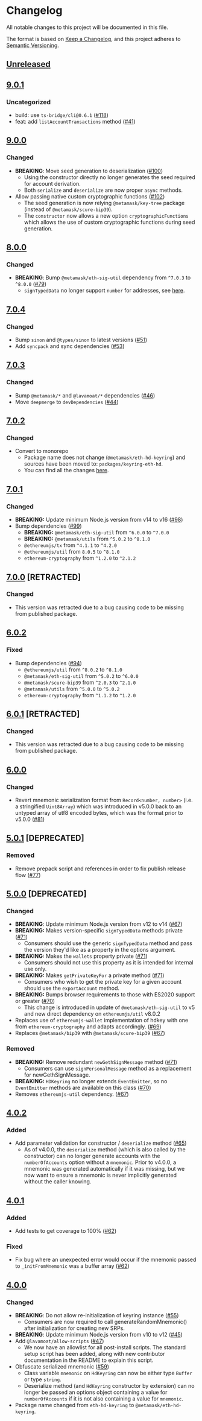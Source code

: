 # Changelog

All notable changes to this project will be documented in this file.

The format is based on [Keep a Changelog](https://keepachangelog.com/en/1.0.0/),
and this project adheres to [Semantic Versioning](https://semver.org/spec/v2.0.0.html).

## [Unreleased]

## [9.0.1]

### Uncategorized

- build: use `ts-bridge/cli@0.6.1` ([#118](https://github.com/MetaMask/accounts/pull/118))
- feat: add `listAccountTransactions` method ([#41](https://github.com/MetaMask/accounts/pull/41))

## [9.0.0]

### Changed

- **BREAKING**: Move seed generation to deserialization ([#100](https://github.com/MetaMask/accounts/pull/100))
  - Using the constructor directly no longer generates the seed required for account derivation.
  - Both `serialize` and `deserialize` are now proper `async` methods.
- Allow passing native custom cryptographic functions ([#102](https://github.com/MetaMask/accounts/pull/102))
  - The seed generation is now relying `@metamask/key-tree` package (instead of `@metamask/scure-bip39`).
  - The `constructor` now allows a new option `cryptographicFunctions` which allows the use of custom cryptographic functions during seed generation.

## [8.0.0]

### Changed

- **BREAKING**: Bump `@metamask/eth-sig-util` dependency from `^7.0.3` to `^8.0.0` ([#79](https://github.com/MetaMask/accounts/pull/79))
  - `signTypedData` no longer support `number` for addresses, see [here](https://github.com/MetaMask/eth-sig-util/blob/main/CHANGELOG.md#800).

## [7.0.4]

### Changed

- Bump `sinon` and `@types/sinon` to latest versions ([#51](https://github.com/MetaMask/accounts/pull/51))
- Add `syncpack` and sync dependencies ([#53](https://github.com/metamask/accounts/pull/53))

## [7.0.3]

### Changed

- Bump `@metamask/*` and `@lavamoat/*` dependencies ([#46](https://github.com/MetaMask/accounts/pull/46))
- Move `deepmerge` to `devDependencies` ([#44](https://github.com/MetaMask/accounts/pull/44))

## [7.0.2]

### Changed

- Convert to monorepo
  - Package name does not change (`@metamask/eth-hd-keyring`) and sources have been moved to: `packages/keyring-eth-hd`.
  - You can find all the changes [here](https://github.com/MetaMask/accounts/compare/6da58b4...38794aa).

## [7.0.1]

### Changed

- **BREAKING:** Update minimum Node.js version from v14 to v16 ([#98](https://github.com/MetaMask/eth-hd-keyring/pull/98))
- Bump dependencies ([#99](https://github.com/MetaMask/eth-hd-keyring/pull/99))
  - **BREAKING:** `@metamask/eth-sig-util` from `^6.0.0` to `^7.0.0`
  - **BREAKING:** `@metamask/utils` from `^5.0.2` to `^8.1.0`
  - `@ethereumjs/tx` from `^4.1.1` to `^4.2.0`
  - `@ethereumjs/util` from `8.0.5` to `^8.1.0`
  - `ethereum-cryptography` from `^1.2.0` to `^2.1.2`

## [7.0.0] [RETRACTED]

### Changed

- This version was retracted due to a bug causing code to be missing from published package.

## [6.0.2]

### Fixed

- Bump dependencies ([#94](https://github.com/MetaMask/eth-hd-keyring/pull/94))
  - `@ethereumjs/util` from `^8.0.2` to `^8.1.0`
  - `@metamask/eth-sig-util` from `^5.0.2` to `^6.0.0`
  - `@metamask/scure-bip39` from `^2.0.3` to `^2.1.0`
  - `@metamask/utils` from `^5.0.0` to `^5.0.2`
  - `ethereum-cryptography` from `^1.1.2` to `^1.2.0`

## [6.0.1] [RETRACTED]

### Changed

- This version was retracted due to a bug causing code to be missing from published package.

## [6.0.0]

### Changed

- Revert mnemonic serialization format from `Record<number, number>` (i.e. a stringified `Uint8Array`) which was introduced in v5.0.0 back to an untyped array of utf8 encoded bytes, which was the format prior to v5.0.0 ([#81](https://github.com/MetaMask/eth-hd-keyring/pull/81))

## [5.0.1] [DEPRECATED]

### Removed

- Remove prepack script and references in order to fix publish release flow ([#77](https://github.com/MetaMask/eth-hd-keyring/pull/77))

## [5.0.0] [DEPRECATED]

### Changed

- **BREAKING**: Update minimum Node.js version from v12 to v14 ([#67](https://github.com/MetaMask/eth-hd-keyring/pull/67))
- **BREAKING:** Makes version-specific `signTypedData` methods private ([#71](https://github.com/MetaMask/eth-hd-keyring/pull/71))
  - Consumers should use the generic `signTypedData` method and pass the version they'd like as a property in the options argument.
- **BREAKING:** Makes the `wallets` property private ([#71](https://github.com/MetaMask/eth-hd-keyring/pull/71))
  - Consumers should not use this property as it is intended for internal use only.
- **BREAKING:** Makes `getPrivateKeyFor` a private method ([#71](https://github.com/MetaMask/eth-hd-keyring/pull/71))
  - Consumers who wish to get the private key for a given account should use the `exportAccount` method.
- **BREAKING:** Bumps browser requirements to those with ES2020 support or greater ([#70](https://github.com/MetaMask/eth-hd-keyring/pull/70))
  - This change is introduced in update of `@metamask/eth-sig-util` to v5 and new direct dependency on `ethereumjs/util` v8.0.2
- Replaces use of `ethereumjs-wallet` implementation of hdkey with one from `ethereum-cryptography` and adapts accordingly. ([#69](https://github.com/MetaMask/eth-hd-keyring/pull/69))
- Replaces `@metamask/bip39` with `@metamask/scure-bip39` ([#67](https://github.com/MetaMask/eth-hd-keyring/pull/67))

### Removed

- **BREAKING:** Remove redundant `newGethSignMessage` method ([#71](https://github.com/MetaMask/eth-hd-keyring/pull/71))
  - Consumers can use `signPersonalMessage` method as a replacement for newGethSignMessage.
- **BREAKING:** `HDKeyring` no longer extends `EventEmitter`, so no `EventEmitter` methods are available on this class ([#70](https://github.com/MetaMask/eth-hd-keyring/pull/70))
- Removes `ethereumjs-util` dependency. ([#67](https://github.com/MetaMask/eth-hd-keyring/pull/67))

## [4.0.2]

### Added

- Add parameter validation for constructor / `deserialize` method ([#65](https://github.com/MetaMask/eth-hd-keyring/pull/65))
  - As of v4.0.0, the `deserialize` method (which is also called by the constructor) can no longer generate accounts with the `numberOfAccounts` option without a `mnemonic`. Prior to v4.0.0, a mnemonic was generated automatically if it was missing, but we now want to ensure a mnemonic is never implicitly generated without the caller knowing.

## [4.0.1]

### Added

- Add tests to get coverage to 100% ([#62](https://github.com/MetaMask/eth-hd-keyring/pull/62))

### Fixed

- Fix bug where an unexpected error would occur if the mnemonic passed to `_initFromMnemonic` was a buffer array ([#62](https://github.com/MetaMask/eth-hd-keyring/pull/62))

## [4.0.0]

### Changed

- **BREAKING**: Do not allow re-initialization of keyring instance ([#55](https://github.com/MetaMask/eth-hd-keyring/pull/55))
  - Consumers are now required to call generateRandomMnemonic() after initialization for creating new SRPs.
- **BREAKING**: Update minimum Node.js version from v10 to v12 ([#45](https://github.com/MetaMask/eth-hd-keyring/pull/45))
- Add `@lavamoat/allow-scripts` ([#47](https://github.com/MetaMask/eth-hd-keyring/pull/47))
  - We now have an allowlist for all post-install scripts. The standard setup script has been added, along with new contributor documentation in the README to explain this script.
- Obfuscate serialized mnemonic ([#59](https://github.com/MetaMask/eth-hd-keyring/pull/59))
  - Class variable `mnemonic` on `HdKeyring` can now be either type `Buffer` or type `string`.
  - Deserialize method (and `HdKeyring` constructor by extension) can no longer be passed an options object containing a value for `numberOfAccounts` if it is not also containing a value for `mnemonic`.
- Package name changed from `eth-hd-keyring` to `@metamask/eth-hd-keyring`.

[Unreleased]: https://github.com/MetaMask/accounts/compare/@metamask/eth-hd-keyring@9.0.1...HEAD
[9.0.1]: https://github.com/MetaMask/accounts/compare/@metamask/eth-hd-keyring@9.0.0...@metamask/eth-hd-keyring@9.0.1
[9.0.0]: https://github.com/MetaMask/accounts/compare/@metamask/eth-hd-keyring@8.0.0...@metamask/eth-hd-keyring@9.0.0
[8.0.0]: https://github.com/MetaMask/accounts/compare/@metamask/eth-hd-keyring@7.0.4...@metamask/eth-hd-keyring@8.0.0
[7.0.4]: https://github.com/MetaMask/accounts/compare/@metamask/eth-hd-keyring@7.0.3...@metamask/eth-hd-keyring@7.0.4
[7.0.3]: https://github.com/MetaMask/accounts/compare/@metamask/eth-hd-keyring@7.0.2...@metamask/eth-hd-keyring@7.0.3
[7.0.2]: https://github.com/MetaMask/accounts/compare/@metamask/eth-hd-keyring@7.0.1...@metamask/eth-hd-keyring@7.0.2
[7.0.1]: https://github.com/MetaMask/accounts/compare/@metamask/eth-hd-keyring@7.0.0...@metamask/eth-hd-keyring@7.0.1
[7.0.0]: https://github.com/MetaMask/accounts/compare/@metamask/eth-hd-keyring@6.0.2...@metamask/eth-hd-keyring@7.0.0
[6.0.2]: https://github.com/MetaMask/accounts/compare/@metamask/eth-hd-keyring@6.0.1...@metamask/eth-hd-keyring@6.0.2
[6.0.1]: https://github.com/MetaMask/accounts/compare/@metamask/eth-hd-keyring@6.0.0...@metamask/eth-hd-keyring@6.0.1
[6.0.0]: https://github.com/MetaMask/accounts/compare/@metamask/eth-hd-keyring@5.0.1...@metamask/eth-hd-keyring@6.0.0
[5.0.1]: https://github.com/MetaMask/accounts/compare/@metamask/eth-hd-keyring@5.0.0...@metamask/eth-hd-keyring@5.0.1
[5.0.0]: https://github.com/MetaMask/accounts/compare/@metamask/eth-hd-keyring@4.0.2...@metamask/eth-hd-keyring@5.0.0
[4.0.2]: https://github.com/MetaMask/accounts/compare/@metamask/eth-hd-keyring@4.0.1...@metamask/eth-hd-keyring@4.0.2
[4.0.1]: https://github.com/MetaMask/accounts/compare/@metamask/eth-hd-keyring@4.0.0...@metamask/eth-hd-keyring@4.0.1
[4.0.0]: https://github.com/MetaMask/accounts/releases/tag/@metamask/eth-hd-keyring@4.0.0
